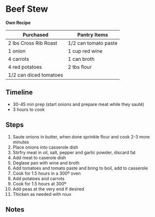 # Beef Stew
**Own Recipe**

Purchased  | Pantry Items
-----------  | ------------
| 2 lbs Cross Rib Roast  | 1/2 can tomato paste |
| 1 onion                | 1 cup red wine       |
| 4 carrots              | 1 can broth         |
| 4 red potatoes         | 2 tbs flour          |
| 1/2 can diced tomatoes |                      |




## Timeline

- 30-45 min prep (start onions and prepare meat while they sauté)
- 3 hours to cook


## Steps

1. Saute onions in butter, when done sprinkle flour and cook 2-3 more minutes
2. Place onions into casserole dish
3. Stirfry meat in oil, salt, pepper and garlic powder, discard fat
4. Add meat to caserole dish
5. Deglase pan with wine and broth
6. Add tomatoes and tomato paste and bring to boil, add to casserole
7. Cook for 1.5 hours in a 300º oven
8. Add potatoes and carrots
9. Cook for 1.5 hours at 300º
10. Add peas at the very end if desired
11. Thicken as needed with roux


## Notes
